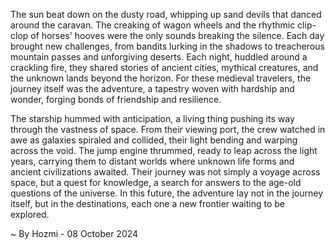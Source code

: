 
The sun beat down on the dusty road, whipping up sand devils that danced around the caravan. The creaking of wagon wheels and the rhythmic clip-clop of horses' hooves were the only sounds breaking the silence.  Each day brought new challenges, from bandits lurking in the shadows to treacherous mountain passes and unforgiving deserts.  Each night, huddled around a crackling fire, they shared stories of ancient cities, mythical creatures, and the unknown lands beyond the horizon. For these medieval travelers, the journey itself was the adventure, a tapestry woven with hardship and wonder, forging bonds of friendship and resilience.

The starship hummed with anticipation, a living thing pushing its way through the vastness of space.  From their viewing port, the crew watched in awe as galaxies spiraled and collided, their light bending and warping across the void.  The jump engine thrummed, ready to leap across the light years, carrying them to distant worlds where unknown life forms and ancient civilizations awaited.  Their journey was not simply a voyage across space, but a quest for knowledge, a search for answers to the age-old questions of the universe. In this future, the adventure lay not in the journey itself, but in the destinations, each one a new frontier waiting to be explored. 

~ By Hozmi - 08 October 2024
